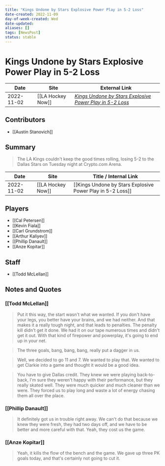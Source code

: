 ```yaml
---
title: "Kings Undone by Stars Explosive Power Play in 5-2 Loss"
date-created: 2022-11-09
day-of-week-created: Wed
date-updated: 
aliases: []
tags: [NewsPost]
status: stable
---
```


# Kings Undone by Stars Explosive Power Play in 5-2 Loss

| Date       | Site              | External Link                                                                                                                                             |
| ---------- | ----------------- | --------------------------------------------------------------------------------------------------------------------------------------------------------- |
| 2022-11-02 | [[LA Hockey Now]] | [*Kings Undone by Stars Explosive Power Play in 5-2 Loss*](https://www.lahockeynow.com/2022/11/01/kings-undone-by-stars-explosive-power-play-in-5-2-loss) |

## Contributors
- [[Austin Stanovich]]

## Summary
> The LA Kings couldn't keep the good times rolling, losing 5-2 to the Dallas Stars on Tuesday night at Crypto.com Arena.

| Date | Site | Title / Internal Link | 
| ---- | ---- | --------------------- |
| 2022-11-02 | [[LA Hockey Now]]       | [[Kings Undone by Stars Explosive Power Play in 5-2 Loss]]                                                                                                                                                                     |

## Players
- [[Cal Petersen]]
- [[Kevin Fiala]]
- [[Carl Grundstrom]]
- [[Arthur Kaliyev]]
- [[Phillip Danault]]
- [[Anze Kopitar]]

## Staff
- [[Todd McLellan]]

## Notes and Quotes
### [[Todd McLellan]]
> Put it this way, the start wasn't what we wanted. If you don't have your legs, you better have your brains, and we had neither. And that makes it a really tough night, and that leads to penalties. The penalty kill didn't get it done. We had it on our tape numerous times and didn't get it out. With that kind of firepower and powerplay, it's going to end up in your net.

> The three goals, bang, bang, bang, really put a dagger in us.

> Well, we decided to go 11 and 7. We wanted to play that. We wanted to get Clarkie into a game and thought it would be a good idea.

> You have to give Dallas credit. They knew we were playing back-to-back, I'm sure they weren't happy with their performance, but they really skated well. They were much quicker and much cleaner than we were. They forced us to play long and waste a lot of energy chasing them all over the place.

### [[Phillip Danault]]
> It definitely got us in trouble right away. We can't do that because we knew they were fresh, they had two days off, and we have to be better and more careful with that. Yeah, they cost us the game.

### [[Anze Kopitar]]
> Yeah, it kills the flow of the bench and the game. We gave up three PK goals today, and that's certainly not going to cut it.
